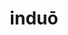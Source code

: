 ---
title: induō
meaning: to put on
ch: eight
pos: verb
secondppstem: indu
infend: ere
conjugation: third
---